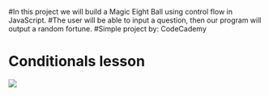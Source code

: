 #In this project we will build a Magic Eight Ball using control flow in JavaScript.
#The user will be able to input a question, then our program will output a random fortune.
#Simple project by: CodeCademy 
# Conditionals lesson 




<img src='https://www.astrology.com/img/games/game-magic-love-ball-no-text-v3.png'>
